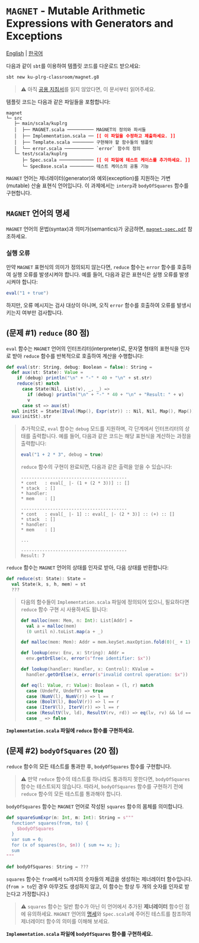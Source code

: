 # `MAGNET` - Mutable Arithmetic Expressions with Generators and Exceptions

[English](./README.md) | [한국어](./README.ko.md)

다음과 같이 `sbt`를 이용하여 템플릿 코드를 다운로드 받으세요:
```bash
sbt new ku-plrg-classroom/magnet.g8
```

> :warning: 아직 [공용 지침서](https://github.com/ku-plrg-classroom/docs/blob/main/README.ko.md)를 읽지 않았다면, 이 문서부터 읽어주세요.

템플릿 코드는 다음과 같은 파일들을 포함합니다:
<pre><code>magnet
└─ src
   ├─ main/scala/kuplrg
   │  ├── MAGNET.scala ────────── MAGNET의 정의와 파서들
   │  ├── Implementation.scala ── <b style='color:red;'>[[ 이 파일을 수정하고 제출하세요. ]]</b>
   │  ├── Template.scala ──────── 구현해야 할 함수들의 템플릿
   │  └── error.scala ─────────── `error` 함수의 정의
   └─ test/scala/kuplrg
      ├─ Spec.scala ───────────── <b style='color:red;'>[[ 이 파일에 테스트 케이스를 추가하세요. ]]</b>
      └─ SpecBase.scala ───────── 테스트 케이스의 공통 기능</code></pre>

`MAGNET` 언어는 제너레이터(generator)와 예외(exception)를 지원하는 가변(mutable)
산술 표현식 언어입니다.  이 과제에서는 `interp`과 `bodyOfSquares` 함수를
구현합니다.

## `MAGNET` 언어의 명세

`MAGNET` 언어의 문법(syntax)과 의미가(semantics)가 궁금하면,
[`magnet-spec.pdf`](./magnet-spec.pdf) 참조하세요.


### 실행 오류

만약 `MAGNET` 표현식의 의미가 정의되지 않는다면, `reduce` 함수는 `error`
함수를 호출하여 실행 오류를 발생시켜야 합니다.  예를 들어, 다음과 같은 표현식은
실행 오류를 발생시켜야 합니다:
```scala
eval("1 + true")
```
하지만, 오류 메시지는 검사 대상이 아니며, 오직 `error` 함수를 호출하여 오류를
발생시키는지 여부만 검사합니다.


## (문제 #1) `reduce` (80 점)

`eval` 함수는 `MAGNET` 언어의 인터프리터(interpreter)로, 문자열 형태의 표현식을
인자로 받아 `reduce` 함수를 반복적으로 호출하여 계산을 수행합니다:
```scala
def eval(str: String, debug: Boolean = false): String =
  def aux(st: State): Value =
    if (debug) println("\n" + "-" * 40 + "\n" + st.str)
    reduce(st) match
      case State(Nil, List(v), _, _) =>
        if (debug) println("\n" + "-" * 40 + "\n" + "Result: " + v)
        v
      case st => aux(st)
  val initSt = State(IEval(Map(), Expr(str)) :: Nil, Nil, Map(), Map())
  aux(initSt).str
```
> 추가적으로, `eval` 함수는 `debug` 모드를 지원하며, 각 단계에서 인터프리터의
> 상태를 출력합니다.  예를 들어, 다음과 같은 코드는 해당 표현식을 계산하는
> 과정을 출력합니다:
> ```scala
> eval("1 + 2 * 3", debug = true)
> ```
> `reduce` 함수의 구현이 완료되면, 다음과 같은 출력을 얻을 수 있습니다:
> ```
> ----------------------------------------
> * cont   : eval[_ |- (1 + (2 * 3))] :: []
> * stack  : []
> * handler:
> * mem    : []
> 
> ----------------------------------------
> * cont   : eval[_ |- 1] :: eval[_ |- (2 * 3)] :: (+) :: []
> * stack  : []
> * handler:
> * mem    : []
> 
> ...
> 
> ----------------------------------------
> Result: 7
> ```

`reduce` 함수는 `MAGNET` 언어의 상태를 인자로 받아, 다음 상태를 반환합니다:
```scala
def reduce(st: State): State =
  val State(k, s, h, mem) = st
  ???
```

> 다음의 함수들이 `Implementation.scala` 파일에 정의되어 있으니, 필요하다면
> `reduce` 함수 구현 시 사용하셔도 됩니다:
> ```scala
> def malloc(mem: Mem, n: Int): List[Addr] =
>   val a = malloc(mem)
>   (0 until n).toList.map(a + _)
>
> def malloc(mem: Mem): Addr = mem.keySet.maxOption.fold(0)(_ + 1)
>
> def lookup(env: Env, x: String): Addr =
>   env.getOrElse(x, error(s"free identifier: $x"))
>
> def lookup(handler: Handler, x: Control): KValue =
>   handler.getOrElse(x, error(s"invalid control operation: $x"))
>
> def eq(l: Value, r: Value): Boolean = (l, r) match
>   case (UndefV, UndefV) => true
>   case (NumV(l), NumV(r)) => l == r
>   case (BoolV(l), BoolV(r)) => l == r
>   case (IterV(l), IterV(r)) => l == r
>   case (ResultV(lv, ld), ResultV(rv, rd)) => eq(lv, rv) && ld == rd
>   case _ => false
> ```

**`Implementation.scala` 파일에 `reduce` 함수를 구현하세요.**


## (문제 #2) `bodyOfSquares` (20 점)

`reduce` 함수의 모든 테스트를 통과한 후, `bodyOfSquares` 함수를 구현합니다.

> :warning: 만약 `reduce` 함수의 테스트를 하나라도 통과하지 못한다면,
> `bodyOfSquares` 함수는 테스트되지 않습니다.  따라서, `bodyOfSquares` 함수를
> 구현하기 전에 `reduce` 함수의 모든 테스트를 통과해야 합니다.

`bodyOfSquares` 함수는 `MAGNET` 언어로 작성된 `squares` 함수의 몸체를
의미합니다.
```scala
def squareSumExpr(n: Int, m: Int): String = s"""
  function* squares(from, to) {
    $bodyOfSquares
  }
  var sum = 0;
  for (x of squares($n, $m)) { sum += x; };
  sum
"""

def bodyOfSquares: String = ???
```
`squares` 함수는 `from`에서 `to`까지의 숫자들의 제곱을 생성하는 제너레이터
함수입니다. (`from > to`인 경우 아무것도 생성하지 않고, 이 함수는 항상 두 개의
숫자를 인자로 받는다고 가정합니다.)

> :warning: `squares` 함수는 일반 함수가 아닌 이 언어에서 추가된 **제너레이터**
> 함수인 점에 유의하세요. `MAGNET` 언어의 [명세](./magnet-spec.pdf)와
> `Spec.scala`에 주어진 테스트를 참조하여 제너레이터 함수의 의미를 이해해
> 보세요.

**`Implementation.scala` 파일에 `bodyOfSquares` 함수를 구현하세요.**

